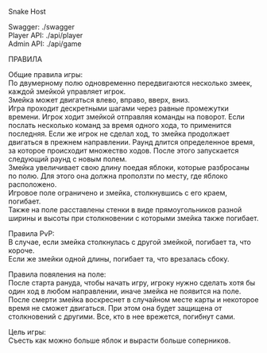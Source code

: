 Snake Host  

Swagger: ./swagger  
Player API: ./api/player  
Admin API: ./api/game  


ПРАВИЛА  
  
Общие правила игры:  
По двумерному полю одновременно передвигаются несколько змеек, каждой змейкой управляет игрок.  
Змейка может двигаться влево, вправо, вверх, вниз.  
Игра проходит дескретными шагами через равные промежутки времени. Игрок ходит змейкой отправляя команды на поворот. Если послать несколько команд за время одного хода, то применится последняя. Если же игрок не сделал ход, то змейка продолжает двигаться в прежнем направлении.
Раунд длится определенное время, за которое происходит множество ходов. После этого запускается следующий раунд с новым полем.  
Змейка увеличивает свою длину поедая яблоки, которые разбросаны по полю. Для этого она должна проползти по месту, где яблоко расположено.  
Игровое поле ограничено и змейка, столкнувшись с его краем, погибает.  
Также на поле расставлены стенки в виде прямоугольников разной ширины и высоты при столкновении с которыми змейка также погибает. 
  
Правила PvP:  
В случае, если змейка столкнулась с другой змейкой, погибает та, что короче.   
Если же змейки одной длины, погибает та, что врезалась сбоку. 
  
Правила повяления на поле:  
После старта рануда, чтобы начать игру, игроку нужно сделать хотя бы один ход в любом направлении, иначе змейка не появится на поле.  
После смерти змейка воскреснет в случайном месте карты и некоторое время не сможет двигаться. При этом она будет защищена от столкновений с другими. Все, кто в нее врежется, погибнут сами.  
  
Цель игры:  
Съесть как можно больше яблок и вырасти больше соперников. 
